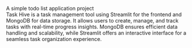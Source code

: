 A simple todo list application
project
<br>
Task Hive is a task management tool using Streamlit for the frontend and MongoDB for
data storage. It allows users to create, manage, and track tasks with real-time progress
insights. MongoDB ensures efficient data handling and scalability, while Streamlit offers
an interactive interface for a seamless task organization experience.


